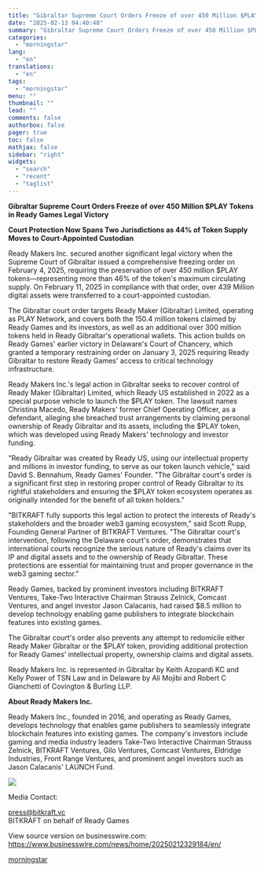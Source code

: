 ```yaml
---
title: "Gibraltar Supreme Court Orders Freeze of over 450 Million $PLAY Tokens in Ready Games Legal Victory"
date: "2025-02-13 04:40:48"
summary: "Gibraltar Supreme Court Orders Freeze of over 450 Million $PLAY Tokens in Ready Games Legal Victory Court Protection Now Spans Two Jurisdictions as 44% of Token Supply Moves to Court-Appointed Custodian Ready Makers Inc. secured another significant legal victory when the Supreme Court of Gibraltar issued a comprehensive freezing order..."
categories:
  - "morningstar"
lang:
  - "en"
translations:
  - "en"
tags:
  - "morningstar"
menu: ""
thumbnail: ""
lead: ""
comments: false
authorbox: false
pager: true
toc: false
mathjax: false
sidebar: "right"
widgets:
  - "search"
  - "recent"
  - "taglist"
---
```


**Gibraltar Supreme Court Orders Freeze of** **over 450 Million $PLAY Tokens in Ready** **Games Legal Victory**

**Court Protection Now Spans Two Jurisdictions as 44% of Token Supply Moves to Court-Appointed Custodian**

Ready Makers Inc. secured another significant legal victory when the Supreme Court of Gibraltar issued a comprehensive freezing order on February 4, 2025, requiring the preservation of over 450 million $PLAY tokens—representing more than 46% of the token's maximum circulating supply. On February 11, 2025 in compliance with that order, over 439 Million digital assets were transferred to a court-appointed custodian.

The Gibraltar court order targets Ready Maker (Gibraltar) Limited, operating as PLAY Network, and covers both the 150.4 million tokens claimed by Ready Games and its investors, as well as an additional over 300 million tokens held in Ready Gibraltar's operational wallets. This action builds on Ready Games' earlier victory in Delaware's Court of Chancery, which granted a temporary restraining order on January 3, 2025 requiring Ready Gibraltar to restore Ready Games' access to critical technology infrastructure.

Ready Makers Inc.'s legal action in Gibraltar seeks to recover control of Ready Maker (Gibraltar) Limited, which Ready US established in 2022 as a special purpose vehicle to launch the $PLAY token. The lawsuit names Christina Macedo, Ready Makers' former Chief Operating Officer, as a defendant, alleging she breached trust arrangements by claiming personal ownership of Ready Gibraltar and its assets, including the $PLAY token, which was developed using Ready Makers' technology and investor funding.

"Ready Gibraltar was created by Ready US, using our intellectual property and millions in investor funding, to serve as our token launch vehicle," said David S. Bennahum, Ready Games' Founder. "The Gibraltar court's order is a significant first step in restoring proper control of Ready Gibraltar to its rightful stakeholders and ensuring the $PLAY token ecosystem operates as originally intended for the benefit of all token holders."

"BITKRAFT fully supports this legal action to protect the interests of Ready's stakeholders and the broader web3 gaming ecosystem," said Scott Rupp, Founding General Partner of BITKRAFT Ventures. "The Gibraltar court's intervention, following the Delaware court's order, demonstrates that international courts recognize the serious nature of Ready's claims over its IP and digital assets and to the ownership of Ready Gibraltar. These protections are essential for maintaining trust and proper governance in the web3 gaming sector."

Ready Games, backed by prominent investors including BITKRAFT Ventures, Take-Two Interactive Chairman Strauss Zelnick, Comcast Ventures, and angel investor Jason Calacanis, had raised $8.5 million to develop technology enabling game publishers to integrate blockchain features into existing games.

The Gibraltar court's order also prevents any attempt to redomicile either Ready Maker Gibraltar or the $PLAY token, providing additional protection for Ready Games' intellectual property, ownership claims and digital assets.

Ready Makers Inc. is represented in Gibraltar by Keith Azopardi KC and Kelly Power of TSN Law and in Delaware by Ali Mojibi and Robert C Gianchetti of Covington & Burling LLP.

**About Ready Makers Inc.**

Ready Makers Inc., founded in 2016, and operating as Ready Games, develops technology that enables game publishers to seamlessly integrate blockchain features into existing games. The company's investors include gaming and media industry leaders Take-Two Interactive Chairman Strauss Zelnick, BITKRAFT Ventures, Gilo Ventures, Comcast Ventures, Eldridge Industries, Front Range Ventures, and prominent angel investors such as Jason Calacanis' LAUNCH Fund.

 ![](https://cts.businesswire.com/ct/CT?id=bwnews&sty=20250212329184r1&sid=mstr3&distro=nx&lang=en)

Media Contact:
  
[press@bitkraft.vc](mailto:press@bitkraft.vc)  
BITKRAFT on behalf of Ready Games

View source version on businesswire.com: <https://www.businesswire.com/news/home/20250212329184/en/>

[morningstar](https://www.morningstar.com/news/business-wire/20250212329184/gibraltar-supreme-court-orders-freeze-of-over-450-million-play-tokens-in-ready-games-legal-victory)
